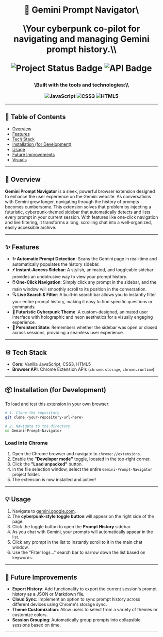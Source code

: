<h1 align="center"\>🚀 Gemini Prompt Navigator\</h1\>
<p align="center"\>\<i\>Your cyberpunk co-pilot for navigating and managing Gemini prompt history.\</i\>\</p\>
<p align="center"\>
<img src="[https://img.shields.io/badge/status-stable-green](https://www.google.com/search?q=https://img.shields.io/badge/status-stable-green)" alt="Project Status Badge"/\>
<img src="[https://img.shields.io/badge/API-Chrome%20Extension%20APIs-blueviolet](https://www.google.com/search?q=https://img.shields.io/badge/API-Chrome%2520Extension%2520APIs-blueviolet)" alt="API Badge"/\>
</p\>
<h3 align="center"\>\<i\>Built with the tools and technologies:\</i\>\</h3\>
<p align="center"\>
<img src="[https://img.shields.io/badge/-JavaScript-F7DF1E?logo=javascript\&logoColor=black](https://www.google.com/search?q=https://img.shields.io/badge/-JavaScript-F7DF1E%3Flogo%3Djavascript%26logoColor%3Dblack)" alt="JavaScript"/\>
<img src="[https://img.shields.io/badge/-CSS3-1572B6?logo=css3\&logoColor=white](https://www.google.com/search?q=https://img.shields.io/badge/-CSS3-1572B6%3Flogo%3Dcss3%26logoColor%3Dwhite)" alt="CSS3"/\>
<img src="[https://img.shields.io/badge/-HTML5-E34F26?logo=html5\&logoColor=white](https://www.google.com/search?q=https://img.shields.io/badge/-HTML5-E34F26%3Flogo%3Dhtml5%26logoColor%3Dwhite)" alt="HTML5"/\>
</p\>

-----

## 📑 Table of Contents

  * [Overview](https://www.google.com/search?q=%23-overview)
  * [Features](https://www.google.com/search?q=%23-features)
  * [Tech Stack](https://www.google.com/search?q=%23-tech-stack)
  * [Installation (for Development)](https://www.google.com/search?q=%23-installation-for-development)
  * [Usage](https://www.google.com/search?q=%23-usage)
  * [Future Improvements](https://www.google.com/search?q=%23-future-improvements)
  * [Visuals](https://www.google.com/search?q=%23-visuals)

-----

## 📌 Overview

**Gemini Prompt Navigator** is a sleek, powerful browser extension designed to enhance the user experience on the Gemini website. As conversations with Gemini grow longer, navigating through the history of prompts becomes cumbersome. This extension solves that problem by injecting a futuristic, cyberpunk-themed sidebar that automatically detects and lists every prompt in your current session. With features like one-click navigation and live filtering, it transforms a long, scrolling chat into a well-organized, easily accessible archive.

-----

## ✨ Features

  * **✨ Automatic Prompt Detection**: Scans the Gemini page in real-time and automatically populates the history sidebar.
  * **⚡ Instant-Access Sidebar**: A stylish, animated, and toggleable sidebar provides an unobtrusive way to view your prompt history.
  * **🖱️ One-Click Navigation**: Simply click any prompt in the sidebar, and the main window will smoothly scroll to its position in the conversation.
  * **🔍 Live Search & Filter**: A built-in search bar allows you to instantly filter your entire prompt history, making it easy to find specific questions or commands.
  * **🎨 Futuristic Cyberpunk Theme**: A custom-designed, animated user interface with holographic and neon aesthetics for a visually engaging experience.
  * **🧠 Persistent State**: Remembers whether the sidebar was open or closed across sessions, providing a seamless user experience.

-----

## ⚙️ Tech Stack

  * **Core**: Vanilla JavaScript, CSS3, HTML5
  * **Browser API**: Chrome Extension APIs (`chrome.storage`, `chrome.runtime`)

-----

## 📦 Installation (for Development)

To load and test this extension in your own browser:

```bash
# 1. Clone the repository
git clone <your-repository-url-here>

# 2. Navigate to the directory
cd Gemini-Prompt-Navigator
```

### Load into Chrome

1.  Open the Chrome browser and navigate to `chrome://extensions`.
2.  Enable the **"Developer mode"** toggle, located in the top-right corner.
3.  Click the **"Load unpacked"** button.
4.  In the file selection window, select the entire `Gemini-Prompt-Navigator` project folder.
5.  The extension is now installed and active\!

-----

## 💡 Usage

1.  Navigate to [gemini.google.com](https://gemini.google.com).
2.  The **cyberpunk-style toggle button** will appear on the right side of the page.
3.  Click the toggle button to open the **Prompt History** sidebar.
4.  As you chat with Gemini, your prompts will automatically appear in the list.
5.  Click any prompt in the list to instantly scroll to it in the main chat window.
6.  Use the "Filter logs..." search bar to narrow down the list based on keywords.

-----

## 🔮 Future Improvements

  * **Export History**: Add functionality to export the current session's prompt history as a JSON or Markdown file.
  * **Cloud Sync**: Implement an option to sync prompt history across different devices using Chrome's storage sync.
  * **Theme Customization**: Allow users to select from a variety of themes or customize colors.
  * **Session Grouping**: Automatically group prompts into collapsible sessions based on time.

-----
